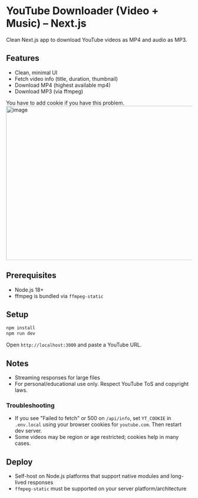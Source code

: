 # YouTube Downloader (Video + Music) – Next.js

Clean Next.js app to download YouTube videos as MP4 and audio as MP3.

## Features
- Clean, minimal UI
- Fetch video info (title, duration, thumbnail)
- Download MP4 (highest available mp4)
- Download MP3 (via ffmpeg)

You have to add cookie if you have this problem.
  <img width="1100" height="418" alt="image" src="https://github.com/user-attachments/assets/b01f08ab-6ab4-4c72-bc24-32c763b93908" />


## Prerequisites
- Node.js 18+
- ffmpeg is bundled via `ffmpeg-static`

## Setup
```bash
npm install
npm run dev
```
Open `http://localhost:3000` and paste a YouTube URL.

## Notes
- Streaming responses for large files
- For personal/educational use only. Respect YouTube ToS and copyright laws.

### Troubleshooting
- If you see "Failed to fetch" or 500 on `/api/info`, set `YT_COOKIE` in `.env.local` using your browser cookies for `youtube.com`. Then restart dev server.
- Some videos may be region or age restricted; cookies help in many cases.

## Deploy
- Self-host on Node.js platforms that support native modules and long-lived responses
- `ffmpeg-static` must be supported on your server platform/architecture

